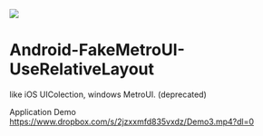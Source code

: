 <a href="https://codeclimate.com/github/Ten-Wang/Android-FakeMetroUI-UseRelativeLayout"><img src="https://codeclimate.com/github/Ten-Wang/Android-FakeMetroUI-UseRelativeLayout/badges/issue_count.svg" /></a>

# Android-FakeMetroUI-UseRelativeLayout
like iOS UIColection, windows MetroUI.
(deprecated)

Application Demo
https://www.dropbox.com/s/2jzxxmfd835vxdz/Demo3.mp4?dl=0
